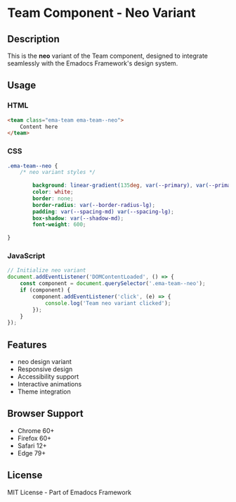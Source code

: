 # Team Component - Neo Variant

## Description
This is the **neo** variant of the Team component, designed to integrate seamlessly with the Emadocs Framework's design system.

## Usage

### HTML
```html
<team class="ema-team ema-team--neo">
    Content here
</team>
```

### CSS
```css
.ema-team--neo {
    /* neo variant styles */
    
        background: linear-gradient(135deg, var(--primary), var(--primary-dark));
        color: white;
        border: none;
        border-radius: var(--border-radius-lg);
        padding: var(--spacing-md) var(--spacing-lg);
        box-shadow: var(--shadow-md);
        font-weight: 600;
    
}
```

### JavaScript
```javascript
// Initialize neo variant
document.addEventListener('DOMContentLoaded', () => {
    const component = document.querySelector('.ema-team--neo');
    if (component) {
        component.addEventListener('click', (e) => {
            console.log('Team neo variant clicked');
        });
    }
});
```

## Features
- neo design variant
- Responsive design
- Accessibility support
- Interactive animations
- Theme integration

## Browser Support
- Chrome 60+
- Firefox 60+
- Safari 12+
- Edge 79+

## License
MIT License - Part of Emadocs Framework

